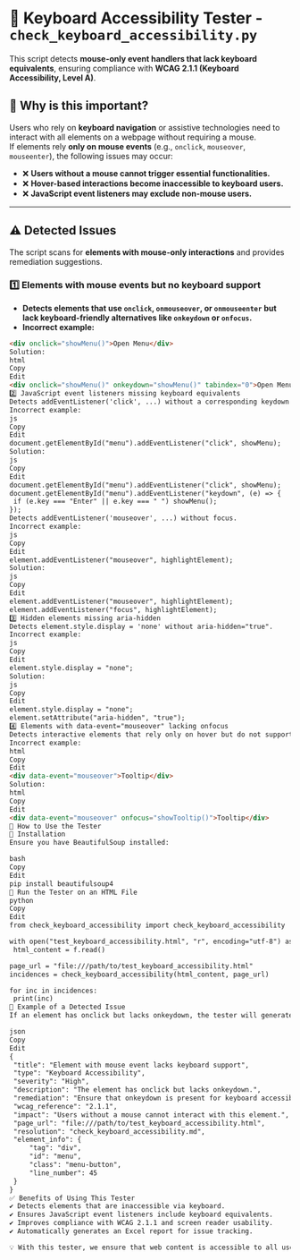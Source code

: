 # 🎹 Keyboard Accessibility Tester - `check_keyboard_accessibility.py`

This script detects **mouse-only event handlers that lack keyboard equivalents**, ensuring compliance with **WCAG 2.1.1 (Keyboard Accessibility, Level A)**.

## 📌 Why is this important?
Users who rely on **keyboard navigation** or assistive technologies need to interact with all elements on a webpage without requiring a mouse.  
If elements rely **only on mouse events** (e.g., `onclick`, `mouseover`, `mouseenter`), the following issues may occur:

- ❌ **Users without a mouse cannot trigger essential functionalities.**
- ❌ **Hover-based interactions become inaccessible to keyboard users.**
- ❌ **JavaScript event listeners may exclude non-mouse users.**

---

## ⚠️ **Detected Issues**
The script scans for **elements with mouse-only interactions** and provides remediation suggestions.

### 1️⃣ **Elements with mouse events but no keyboard support**
   - **Detects elements that use `onclick`, `onmouseover`, or `onmouseenter` but lack keyboard-friendly alternatives like `onkeydown` or `onfocus`.**
   - **Incorrect example:**  
   ```html
   <div onclick="showMenu()">Open Menu</div>
Solution:
html
Copy
Edit
<div onclick="showMenu()" onkeydown="showMenu()" tabindex="0">Open Menu</div>
2️⃣ JavaScript event listeners missing keyboard equivalents
Detects addEventListener('click', ...) without a corresponding keydown event.
Incorrect example:
js
Copy
Edit
document.getElementById("menu").addEventListener("click", showMenu);
Solution:
js
Copy
Edit
document.getElementById("menu").addEventListener("click", showMenu);
document.getElementById("menu").addEventListener("keydown", (e) => {
    if (e.key === "Enter" || e.key === " ") showMenu();
});
Detects addEventListener('mouseover', ...) without focus.
Incorrect example:
js
Copy
Edit
element.addEventListener("mouseover", highlightElement);
Solution:
js
Copy
Edit
element.addEventListener("mouseover", highlightElement);
element.addEventListener("focus", highlightElement);
3️⃣ Hidden elements missing aria-hidden
Detects element.style.display = 'none' without aria-hidden="true".
Incorrect example:
js
Copy
Edit
element.style.display = "none";
Solution:
js
Copy
Edit
element.style.display = "none";
element.setAttribute("aria-hidden", "true");
4️⃣ Elements with data-event="mouseover" lacking onfocus
Detects interactive elements that rely only on hover but do not support keyboard focus.
Incorrect example:
html
Copy
Edit
<div data-event="mouseover">Tooltip</div>
Solution:
html
Copy
Edit
<div data-event="mouseover" onfocus="showTooltip()">Tooltip</div>
🚀 How to Use the Tester
📌 Installation
Ensure you have BeautifulSoup installed:

bash
Copy
Edit
pip install beautifulsoup4
📌 Run the Tester on an HTML File
python
Copy
Edit
from check_keyboard_accessibility import check_keyboard_accessibility

with open("test_keyboard_accessibility.html", "r", encoding="utf-8") as f:
    html_content = f.read()

page_url = "file:///path/to/test_keyboard_accessibility.html"
incidences = check_keyboard_accessibility(html_content, page_url)

for inc in incidences:
    print(inc)
📄 Example of a Detected Issue
If an element has onclick but lacks onkeydown, the tester will generate the following report:

json
Copy
Edit
{
    "title": "Element with mouse event lacks keyboard support",
    "type": "Keyboard Accessibility",
    "severity": "High",
    "description": "The element has onclick but lacks onkeydown.",
    "remediation": "Ensure that onkeydown is present for keyboard accessibility.",
    "wcag_reference": "2.1.1",
    "impact": "Users without a mouse cannot interact with this element.",
    "page_url": "file:///path/to/test_keyboard_accessibility.html",
    "resolution": "check_keyboard_accessibility.md",
    "element_info": {
        "tag": "div",
        "id": "menu",
        "class": "menu-button",
        "line_number": 45
    }
}
✅ Benefits of Using This Tester
✔ Detects elements that are inaccessible via keyboard.
✔ Ensures JavaScript event listeners include keyboard equivalents.
✔ Improves compliance with WCAG 2.1.1 and screen reader usability.
✔ Automatically generates an Excel report for issue tracking.

💡 With this tester, we ensure that web content is accessible to all users! 🚀